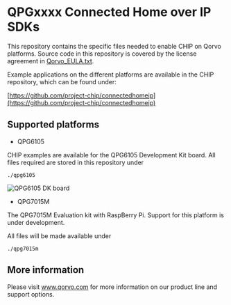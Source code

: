 # QPGxxxx Connected Home over IP SDKs

This repository contains the specific files needed to enable CHIP on Qorvo platforms.
Source code in this repository is covered by the license agreement in [Qorvo_EULA.txt](Qorvo_EULA.txt).

Example applications on the different platforms are available in the CHIP repository,
which can be found under:

[https://github.com/project-chip/connectedhomeip](https://github.com/project-chip/connectedhomeip)

## Supported platforms

* QPG6105

CHIP examples are available for the QPG6105 Development Kit board.
All files required are stored in this repository under

```
./qpg6105
```

![QPG6105 DK board](qpg6105/doc/qpg6105.png)

* QPG7015M

The QPG7015M Evaluation kit with RaspBerry Pi.
Support for this platform is under development.

All files will be made available under

```
./qpg7015m
```

## More information

Please visit www.qorvo.com for more information on our product line and support options.
